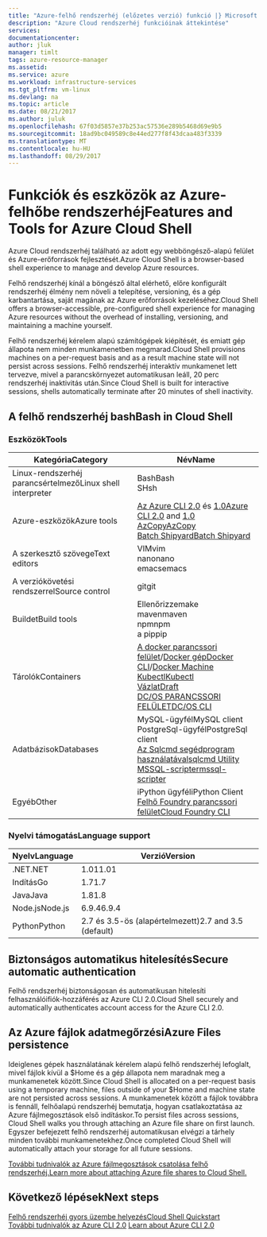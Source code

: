 ```yaml
---
title: "Azure-felhő rendszerhéj (előzetes verzió) funkció |} Microsoft Docs"
description: "Azure Cloud rendszerhéj funkcióinak áttekintése"
services: 
documentationcenter: 
author: jluk
manager: timlt
tags: azure-resource-manager
ms.assetid: 
ms.service: azure
ms.workload: infrastructure-services
ms.tgt_pltfrm: vm-linux
ms.devlang: na
ms.topic: article
ms.date: 08/21/2017
ms.author: juluk
ms.openlocfilehash: 67f03d5857e37b253ac57536e289b5468d69e9b5
ms.sourcegitcommit: 18ad9bc049589c8e44ed277f8f43dcaa483f3339
ms.translationtype: MT
ms.contentlocale: hu-HU
ms.lasthandoff: 08/29/2017
---
```

# <a name="features-and-tools-for-azure-cloud-shell"></a><span data-ttu-id="5ee26-103">Funkciók és eszközök az Azure-felhőbe rendszerhéj</span><span class="sxs-lookup"><span data-stu-id="5ee26-103">Features and Tools for Azure Cloud Shell</span></span>
<span data-ttu-id="5ee26-104">Azure Cloud rendszerhéj található az adott egy webböngésző-alapú felület és Azure-erőforrások fejlesztését.</span><span class="sxs-lookup"><span data-stu-id="5ee26-104">Azure Cloud Shell is a browser-based shell experience to manage and develop Azure resources.</span></span>

<span data-ttu-id="5ee26-105">Felhő rendszerhéj kínál a böngésző által elérhető, előre konfigurált rendszerhéj élmény nem növeli a telepítése, versioning, és a gép karbantartása, saját magának az Azure erőforrások kezeléséhez.</span><span class="sxs-lookup"><span data-stu-id="5ee26-105">Cloud Shell offers a browser-accessible, pre-configured shell experience for managing Azure resources without the overhead of installing, versioning, and maintaining a machine yourself.</span></span>

<span data-ttu-id="5ee26-106">Felhő rendszerhéj kérelem alapú számítógépek kiépítését, és emiatt gép állapota nem minden munkamenetben megmarad.</span><span class="sxs-lookup"><span data-stu-id="5ee26-106">Cloud Shell provisions machines on a per-request basis and as a result machine state will not persist across sessions.</span></span> <span data-ttu-id="5ee26-107">Felhő rendszerhéj interaktív munkamenet lett tervezve, mivel a parancskörnyezet automatikusan leáll, 20 perc rendszerhéj inaktivitás után.</span><span class="sxs-lookup"><span data-stu-id="5ee26-107">Since Cloud Shell is built for interactive sessions, shells automatically terminate after 20 minutes of shell inactivity.</span></span>

## <a name="bash-in-cloud-shell"></a><span data-ttu-id="5ee26-108">A felhő rendszerhéj bash</span><span class="sxs-lookup"><span data-stu-id="5ee26-108">Bash in Cloud Shell</span></span>
### <a name="tools"></a><span data-ttu-id="5ee26-109">Eszközök</span><span class="sxs-lookup"><span data-stu-id="5ee26-109">Tools</span></span>
|<span data-ttu-id="5ee26-110">Kategória</span><span class="sxs-lookup"><span data-stu-id="5ee26-110">Category</span></span>   |<span data-ttu-id="5ee26-111">Név</span><span class="sxs-lookup"><span data-stu-id="5ee26-111">Name</span></span>   |
|---|---|
|<span data-ttu-id="5ee26-112">Linux-rendszerhéj parancsértelmező</span><span class="sxs-lookup"><span data-stu-id="5ee26-112">Linux shell interpreter</span></span>|<span data-ttu-id="5ee26-113">Bash</span><span class="sxs-lookup"><span data-stu-id="5ee26-113">Bash</span></span><br> <span data-ttu-id="5ee26-114">SH</span><span class="sxs-lookup"><span data-stu-id="5ee26-114">sh</span></span>               |
|<span data-ttu-id="5ee26-115">Azure-eszközök</span><span class="sxs-lookup"><span data-stu-id="5ee26-115">Azure tools</span></span>            |<span data-ttu-id="5ee26-116">[Az Azure CLI 2.0](https://github.com/Azure/azure-cli) és [1.0](https://github.com/Azure/azure-xplat-cli)</span><span class="sxs-lookup"><span data-stu-id="5ee26-116">[Azure CLI 2.0](https://github.com/Azure/azure-cli) and [1.0](https://github.com/Azure/azure-xplat-cli)</span></span><br> [<span data-ttu-id="5ee26-117">AzCopy</span><span class="sxs-lookup"><span data-stu-id="5ee26-117">AzCopy</span></span>](https://docs.microsoft.com/azure/storage/storage-use-azcopy)<br> [<span data-ttu-id="5ee26-118">Batch Shipyard</span><span class="sxs-lookup"><span data-stu-id="5ee26-118">Batch Shipyard</span></span>](https://github.com/Azure/batch-shipyard)     |
|<span data-ttu-id="5ee26-119">A szerkesztő szövege</span><span class="sxs-lookup"><span data-stu-id="5ee26-119">Text editors</span></span>           |<span data-ttu-id="5ee26-120">VIM</span><span class="sxs-lookup"><span data-stu-id="5ee26-120">vim</span></span><br> <span data-ttu-id="5ee26-121">nano</span><span class="sxs-lookup"><span data-stu-id="5ee26-121">nano</span></span><br> <span data-ttu-id="5ee26-122">emacs</span><span class="sxs-lookup"><span data-stu-id="5ee26-122">emacs</span></span>       |
|<span data-ttu-id="5ee26-123">A verziókövetési rendszerrel</span><span class="sxs-lookup"><span data-stu-id="5ee26-123">Source control</span></span>         |<span data-ttu-id="5ee26-124">git</span><span class="sxs-lookup"><span data-stu-id="5ee26-124">git</span></span>                    |
|<span data-ttu-id="5ee26-125">Buildet</span><span class="sxs-lookup"><span data-stu-id="5ee26-125">Build tools</span></span>            |<span data-ttu-id="5ee26-126">Ellenőrizze</span><span class="sxs-lookup"><span data-stu-id="5ee26-126">make</span></span><br> <span data-ttu-id="5ee26-127">maven</span><span class="sxs-lookup"><span data-stu-id="5ee26-127">maven</span></span><br> <span data-ttu-id="5ee26-128">npm</span><span class="sxs-lookup"><span data-stu-id="5ee26-128">npm</span></span><br> <span data-ttu-id="5ee26-129">a pip</span><span class="sxs-lookup"><span data-stu-id="5ee26-129">pip</span></span>         |
|<span data-ttu-id="5ee26-130">Tárolók</span><span class="sxs-lookup"><span data-stu-id="5ee26-130">Containers</span></span>             |<span data-ttu-id="5ee26-131">[A docker parancssori felület](https://github.com/docker/cli)/[Docker gép](https://github.com/docker/machine)</span><span class="sxs-lookup"><span data-stu-id="5ee26-131">[Docker CLI](https://github.com/docker/cli)/[Docker Machine](https://github.com/docker/machine)</span></span><br> [<span data-ttu-id="5ee26-132">Kubectl</span><span class="sxs-lookup"><span data-stu-id="5ee26-132">Kubectl</span></span>](https://kubernetes.io/docs/user-guide/kubectl-overview/)<br> [<span data-ttu-id="5ee26-133">Vázlat</span><span class="sxs-lookup"><span data-stu-id="5ee26-133">Draft</span></span>](https://github.com/Azure/draft)<br> [<span data-ttu-id="5ee26-134">DC/OS PARANCSSORI FELÜLET</span><span class="sxs-lookup"><span data-stu-id="5ee26-134">DC/OS CLI</span></span>](https://github.com/dcos/dcos-cli)         |
|<span data-ttu-id="5ee26-135">Adatbázisok</span><span class="sxs-lookup"><span data-stu-id="5ee26-135">Databases</span></span>              |<span data-ttu-id="5ee26-136">MySQL-ügyfél</span><span class="sxs-lookup"><span data-stu-id="5ee26-136">MySQL client</span></span><br> <span data-ttu-id="5ee26-137">PostgreSql-ügyfél</span><span class="sxs-lookup"><span data-stu-id="5ee26-137">PostgreSql client</span></span><br> [<span data-ttu-id="5ee26-138">Az Sqlcmd segédprogram használatával</span><span class="sxs-lookup"><span data-stu-id="5ee26-138">sqlcmd Utility</span></span>](https://docs.microsoft.com/sql/tools/sqlcmd-utility)<br> [<span data-ttu-id="5ee26-139">MSSQL-scripter</span><span class="sxs-lookup"><span data-stu-id="5ee26-139">mssql-scripter</span></span>](https://github.com/Microsoft/sql-xplat-cli) |
|<span data-ttu-id="5ee26-140">Egyéb</span><span class="sxs-lookup"><span data-stu-id="5ee26-140">Other</span></span>                  |<span data-ttu-id="5ee26-141">iPython ügyfél</span><span class="sxs-lookup"><span data-stu-id="5ee26-141">iPython Client</span></span><br> [<span data-ttu-id="5ee26-142">Felhő Foundry parancssori felület</span><span class="sxs-lookup"><span data-stu-id="5ee26-142">Cloud Foundry CLI</span></span>](https://github.com/cloudfoundry/cli)<br> |

### <a name="language-support"></a><span data-ttu-id="5ee26-143">Nyelvi támogatás</span><span class="sxs-lookup"><span data-stu-id="5ee26-143">Language support</span></span>
|<span data-ttu-id="5ee26-144">Nyelv</span><span class="sxs-lookup"><span data-stu-id="5ee26-144">Language</span></span>   |<span data-ttu-id="5ee26-145">Verzió</span><span class="sxs-lookup"><span data-stu-id="5ee26-145">Version</span></span>   |
|---|---|
|<span data-ttu-id="5ee26-146">.NET</span><span class="sxs-lookup"><span data-stu-id="5ee26-146">.NET</span></span>       |<span data-ttu-id="5ee26-147">1.01</span><span class="sxs-lookup"><span data-stu-id="5ee26-147">1.01</span></span>       |
|<span data-ttu-id="5ee26-148">Indítás</span><span class="sxs-lookup"><span data-stu-id="5ee26-148">Go</span></span>         |<span data-ttu-id="5ee26-149">1.7</span><span class="sxs-lookup"><span data-stu-id="5ee26-149">1.7</span></span>        |
|<span data-ttu-id="5ee26-150">Java</span><span class="sxs-lookup"><span data-stu-id="5ee26-150">Java</span></span>       |<span data-ttu-id="5ee26-151">1.8</span><span class="sxs-lookup"><span data-stu-id="5ee26-151">1.8</span></span>        |
|<span data-ttu-id="5ee26-152">Node.js</span><span class="sxs-lookup"><span data-stu-id="5ee26-152">Node.js</span></span>    |<span data-ttu-id="5ee26-153">6.9.4</span><span class="sxs-lookup"><span data-stu-id="5ee26-153">6.9.4</span></span>      |
|<span data-ttu-id="5ee26-154">Python</span><span class="sxs-lookup"><span data-stu-id="5ee26-154">Python</span></span>     |<span data-ttu-id="5ee26-155">2.7 és 3.5-ös (alapértelmezett)</span><span class="sxs-lookup"><span data-stu-id="5ee26-155">2.7 and 3.5 (default)</span></span>|

## <a name="secure-automatic-authentication"></a><span data-ttu-id="5ee26-156">Biztonságos automatikus hitelesítés</span><span class="sxs-lookup"><span data-stu-id="5ee26-156">Secure automatic authentication</span></span>
<span data-ttu-id="5ee26-157">Felhő rendszerhéj biztonságosan és automatikusan hitelesíti felhasználóifiók-hozzáférés az Azure CLI 2.0.</span><span class="sxs-lookup"><span data-stu-id="5ee26-157">Cloud Shell securely and automatically authenticates account access for the Azure CLI 2.0.</span></span>

## <a name="azure-files-persistence"></a><span data-ttu-id="5ee26-158">Az Azure fájlok adatmegőrzési</span><span class="sxs-lookup"><span data-stu-id="5ee26-158">Azure Files persistence</span></span>
<span data-ttu-id="5ee26-159">Ideiglenes gépek használatának kérelem alapú felhő rendszerhéj lefoglalt, mivel fájlok kívül a $Home és a gép állapota nem maradnak meg a munkamenetek között.</span><span class="sxs-lookup"><span data-stu-id="5ee26-159">Since Cloud Shell is allocated on a per-request basis using a temporary machine, files outside of your $Home and machine state are not persisted across sessions.</span></span>
<span data-ttu-id="5ee26-160">A munkamenetek között a fájlok továbbra is fennáll, felhőalapú rendszerhéj bemutatja, hogyan csatlakoztatása az Azure fájlmegosztások első indításkor.</span><span class="sxs-lookup"><span data-stu-id="5ee26-160">To persist files across sessions, Cloud Shell walks you through attaching an Azure file share on first launch.</span></span>
<span data-ttu-id="5ee26-161">Egyszer befejezett felhő rendszerhéj automatikusan elvégzi a tárhely minden további munkamenetekhez.</span><span class="sxs-lookup"><span data-stu-id="5ee26-161">Once completed Cloud Shell will automatically attach your storage for all future sessions.</span></span>

[<span data-ttu-id="5ee26-162">További tudnivalók az Azure fájlmegosztások csatolása felhő rendszerhéj.</span><span class="sxs-lookup"><span data-stu-id="5ee26-162">Learn more about attaching Azure file shares to Cloud Shell.</span></span>](persisting-shell-storage.md)

## <a name="next-steps"></a><span data-ttu-id="5ee26-163">Következő lépések</span><span class="sxs-lookup"><span data-stu-id="5ee26-163">Next steps</span></span>
[<span data-ttu-id="5ee26-164">Felhő rendszerhéj gyors üzembe helyezés</span><span class="sxs-lookup"><span data-stu-id="5ee26-164">Cloud Shell Quickstart</span></span>](quickstart.md) <br><span data-ttu-id="5ee26-165">
[További tudnivalók az Azure CLI 2.0](https://docs.microsoft.com/cli/azure/)</span><span class="sxs-lookup"><span data-stu-id="5ee26-165">
[Learn about Azure CLI 2.0](https://docs.microsoft.com/cli/azure/)</span></span> <br>